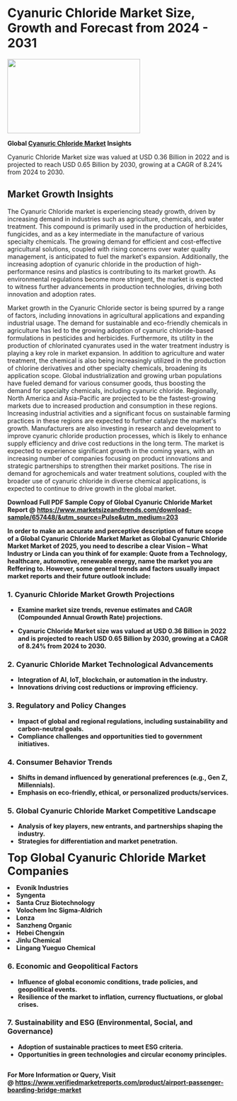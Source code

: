 <H1>Cyanuric Chloride Market Size, Growth and Forecast from 2024 - 2031</H1><img class="aligncenter size-medium wp-image-584254" src="https://thirdeyenews.in/wp-content/uploads/2024/09/Global-Market-Research-300x168.jpeg" alt="" width="300" height="168" /><p><strong>Global&nbsp;<a href="https://www.marketsizeandtrends.com/download-sample/657448/&amp;utm_source=Pulse&amp;utm_medium=203">Cyanuric Chloride Market</a> Insights</strong></p><p>Cyanuric Chloride Market size was valued at USD 0.36 Billion in 2022 and is projected to reach USD 0.65 Billion by 2030, growing at a CAGR of 8.24% from 2024 to 2030.</p><p><h2>Market Growth Insights</h2> <p>The Cyanuric Chloride market is experiencing steady growth, driven by increasing demand in industries such as agriculture, chemicals, and water treatment. This compound is primarily used in the production of herbicides, fungicides, and as a key intermediate in the manufacture of various specialty chemicals. The growing demand for efficient and cost-effective agricultural solutions, coupled with rising concerns over water quality management, is anticipated to fuel the market's expansion. Additionally, the increasing adoption of cyanuric chloride in the production of high-performance resins and plastics is contributing to its market growth. As environmental regulations become more stringent, the market is expected to witness further advancements in production technologies, driving both innovation and adoption rates.</p> <p><strong></strong></p> <p>Market growth in the Cyanuric Chloride sector is being spurred by a range of factors, including innovations in agricultural applications and expanding industrial usage. The demand for sustainable and eco-friendly chemicals in agriculture has led to the growing adoption of cyanuric chloride-based formulations in pesticides and herbicides. Furthermore, its utility in the production of chlorinated cyanurates used in the water treatment industry is playing a key role in market expansion. In addition to agriculture and water treatment, the chemical is also being increasingly utilized in the production of chlorine derivatives and other specialty chemicals, broadening its application scope. Global industrialization and growing urban populations have fueled demand for various consumer goods, thus boosting the demand for specialty chemicals, including cyanuric chloride. Regionally, North America and Asia-Pacific are projected to be the fastest-growing markets due to increased production and consumption in these regions. Increasing industrial activities and a significant focus on sustainable farming practices in these regions are expected to further catalyze the market's growth. Manufacturers are also investing in research and development to improve cyanuric chloride production processes, which is likely to enhance supply efficiency and drive cost reductions in the long term. The market is expected to experience significant growth in the coming years, with an increasing number of companies focusing on product innovations and strategic partnerships to strengthen their market positions. The rise in demand for agrochemicals and water treatment solutions, coupled with the broader use of cyanuric chloride in diverse chemical applications, is expected to continue to drive growth in the global market.</p> <p><strong></p><p><span class=""><strong>Download Full PDF Sample Copy of Global Cyanuric Chloride Market Report</strong> @ <a href="https://www.marketsizeandtrends.com/download-sample/657448/&amp;utm_source=Pulse&amp;utm_medium=203" target="_blank">https://www.marketsizeandtrends.com/download-sample/657448/&amp;utm_source=Pulse&amp;utm_medium=203</a></span></p><p>In order to make an accurate and perceptive description of future scope of a Global&nbsp;Cyanuric Chloride Market Market as Global&nbsp;Cyanuric Chloride Market Market of 2025, you need to describe a clear Vision &ndash; What Industry or Linda can you think of for example: Quote from a Technology, healthcare, automotive, renewable energy, name the market you are Reffering to. However, some general trends and factors usually impact market reports and their future outlook include:</p><h3>1.&nbsp;<strong>Cyanuric Chloride Market Growth Projections</strong></h3><ul><li>Examine market size trends, revenue estimates and CAGR (Compounded Annual Growth Rate) projections.</li><li><p>Cyanuric Chloride Market size was valued at USD 0.36 Billion in 2022 and is projected to reach USD 0.65 Billion by 2030, growing at a CAGR of 8.24% from 2024 to 2030.</p></li></ul><h3>2.&nbsp;<strong>Cyanuric Chloride Market Technological Advancements</strong></h3><ul><li>Integration of AI, IoT, blockchain, or automation in the industry.</li><li>Innovations driving cost reductions or improving efficiency.</li></ul><h3>3.&nbsp;<strong>Regulatory and Policy Changes</strong></h3><ul><li>Impact of global and regional regulations, including sustainability and carbon-neutral goals.</li><li>Compliance challenges and opportunities tied to government initiatives.</li></ul><h3>4.&nbsp;<strong>Consumer Behavior Trends</strong></h3><ul><li>Shifts in demand influenced by generational preferences (e.g., Gen Z, Millennials).</li><li>Emphasis on eco-friendly, ethical, or personalized products/services.</li></ul><h3>5.&nbsp;<strong>Global Cyanuric Chloride Market Competitive Landscape</strong></h3><ul><li>Analysis of key players, new entrants, and partnerships shaping the industry.</li><li>Strategies for differentiation and market penetration.</li></ul><p data-pm-slice="1 1 []"><span style="color: inherit; font-family: inherit; font-size: 25px;">Top Global Cyanuric Chloride Market Companies</span></p><div class="" data-test-id=""><p><li>Evonik Industries</li><li> Syngenta</li><li> Santa Cruz Biotechnology</li><li> Volochem Inc Sigma-Aldrich</li><li> Lonza</li><li> Sanzheng Organic</li><li> Hebei Chengxin</li><li> Jinlu Chemical</li><li> Lingang Yueguo Chemical</li></p></div><h3>6.&nbsp;<strong>Economic and Geopolitical Factors</strong></h3><ul><li>Influence of global economic conditions, trade policies, and geopolitical events.</li><li>Resilience of the market to inflation, currency fluctuations, or global crises.</li></ul><h3>7.&nbsp;<strong>Sustainability and ESG (Environmental, Social, and Governance)</strong></h3><ul><li>Adoption of sustainable practices to meet ESG criteria.</li><li>Opportunities in green technologies and circular economy principles.</li></ul><h2><strong style="font-size: 14px;">For More Information or Query, Visit @&nbsp;</strong><a style="background-color: #ffffff; font-size: 14px;" href="https://www.marketsizeandtrends.com/report/cyanuric-chloride-market/" target="_blank">https://www.verifiedmarketreports.com/product/airport-passenger-boarding-bridge-market</a></h2>
